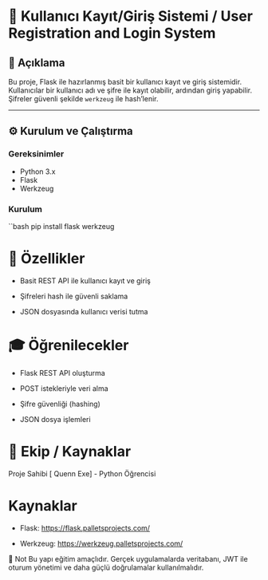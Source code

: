 # 🔐 Kullanıcı Kayıt/Giriş Sistemi / User Registration and Login System

## 📌 Açıklama

Bu proje, Flask ile hazırlanmış basit bir kullanıcı kayıt ve giriş sistemidir. Kullanıcılar bir kullanıcı adı ve şifre ile kayıt olabilir, ardından giriş yapabilir. Şifreler güvenli şekilde `werkzeug` ile hash’lenir.

---

## ⚙️ Kurulum ve Çalıştırma

### Gereksinimler

- Python 3.x  
- Flask  
- Werkzeug

### Kurulum

``bash
pip install flask werkzeug

# 🚀 Özellikler
- Basit REST API ile kullanıcı kayıt ve giriş

- Şifreleri hash ile güvenli saklama

- JSON dosyasında kullanıcı verisi tutma

# 🎓 Öğrenilecekler
- Flask REST API oluşturma

- POST istekleriyle veri alma

- Şifre güvenliği (hashing)

- JSON dosya işlemleri

# 👥 Ekip / Kaynaklar

Proje Sahibi
[ Quenn Exe] - Python Öğrencisi

# Kaynaklar
- Flask: https://flask.palletsprojects.com/

- Werkzeug: https://werkzeug.palletsprojects.com/

📌 Not
Bu yapı eğitim amaçlıdır. Gerçek uygulamalarda veritabanı, JWT ile oturum yönetimi ve daha güçlü doğrulamalar kullanılmalıdır.
